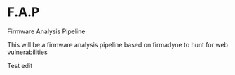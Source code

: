 # F.A.P
Firmware Analysis Pipeline





This will be a firmware analysis pipeline based on firmadyne to hunt for web vulnerabilities

Test edit

